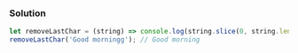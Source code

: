 ### Solution 
``` JavaScript 
let removeLastChar = (string) => console.log(string.slice(0, string.length -1));
removeLastChar('Good morningg'); // Good morning
```            
